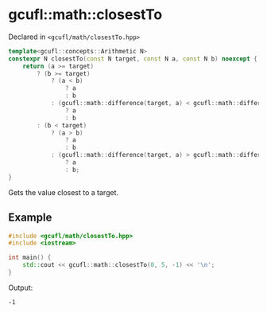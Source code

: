 # gcufl::math::closestTo
Declared in `<gcufl/math/closestTo.hpp>`
```cpp
template<gcufl::concepts::Arithmetic N>
constexpr N closestTo(const N target, const N a, const N b) noexcept {
	return (a >= target)
		? (b >= target)
			? (a < b)
				? a
				: b
			: (gcufl::math::difference(target, a) < gcufl::math::difference(target, b))
				? a
				: b
		: (b < target)
			? (a > b)
				? a
				: b
			: (gcufl::math::difference(target, a) > gcufl::math::difference(target, b))
				? a
				: b;
}
```
Gets the value closest to a target.
## Example
```cpp
#include <gcufl/math/closestTo.hpp>
#include <iostream>

int main() {
	std::cout << gcufl::math::closestTo(0, 5, -1) << '\n';
}
```
Output:
```
-1
```
